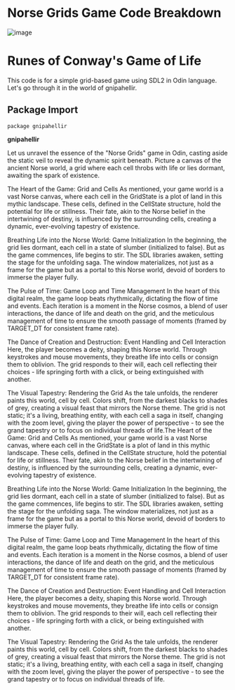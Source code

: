 # Norse Grids Game Code Breakdown
![image](https://github.com/glennwiz/NorseGridsOfGnipahellir/assets/195927/7940b2de-0b9d-4707-a1d6-dfa36008548b)

# Runes of Conway's Game of Life #

This code is for a simple grid-based game using SDL2 in Odin language. Let's go through it in the world of gnipahellir.

## Package Import

```odin
package gnipahellir
```

**gnipahellir** 

Let us unravel the essence of the "Norse Grids" game in Odin, casting aside the static veil to reveal the dynamic spirit beneath. Picture a canvas of the ancient Norse world, a grid where each cell throbs with life or lies dormant, awaiting the spark of existence.

The Heart of the Game: Grid and Cells
As mentioned, your game world is a vast Norse canvas, where each cell in the GridState is a plot of land in this mythic landscape. These cells, defined in the CellState structure, hold the potential for life or stillness. Their fate, akin to the Norse belief in the intertwining of destiny, is influenced by the surrounding cells, creating a dynamic, ever-evolving tapestry of existence.

Breathing Life into the Norse World: Game Initialization
In the beginning, the grid lies dormant, each cell in a state of slumber (initialized to false). But as the game commences, life begins to stir. The SDL libraries awaken, setting the stage for the unfolding saga. The window materializes, not just as a frame for the game but as a portal to this Norse world, devoid of borders to immerse the player fully.

The Pulse of Time: Game Loop and Time Management
In the heart of this digital realm, the game loop beats rhythmically, dictating the flow of time and events. Each iteration is a moment in the Norse cosmos, a blend of user interactions, the dance of life and death on the grid, and the meticulous management of time to ensure the smooth passage of moments (framed by TARGET_DT for consistent frame rate).

The Dance of Creation and Destruction: Event Handling and Cell Interaction
Here, the player becomes a deity, shaping this Norse world. Through keystrokes and mouse movements, they breathe life into cells or consign them to oblivion. The grid responds to their will, each cell reflecting their choices - life springing forth with a click, or being extinguished with another.

The Visual Tapestry: Rendering the Grid
As the tale unfolds, the renderer paints this world, cell by cell. Colors shift, from the darkest blacks to shades of grey, creating a visual feast that mirrors the Norse theme. The grid is not static; it's a living, breathing entity, with each cell a saga in itself, changing with the zoom level, giving the player the power of perspective - to see the grand tapestry or to focus on individual threads of life.The Heart of the Game: Grid and Cells
As mentioned, your game world is a vast Norse canvas, where each cell in the GridState is a plot of land in this mythic landscape. These cells, defined in the CellState structure, hold the potential for life or stillness. Their fate, akin to the Norse belief in the intertwining of destiny, is influenced by the surrounding cells, creating a dynamic, ever-evolving tapestry of existence.

Breathing Life into the Norse World: Game Initialization
In the beginning, the grid lies dormant, each cell in a state of slumber (initialized to false). But as the game commences, life begins to stir. The SDL libraries awaken, setting the stage for the unfolding saga. The window materializes, not just as a frame for the game but as a portal to this Norse world, devoid of borders to immerse the player fully.

The Pulse of Time: Game Loop and Time Management
In the heart of this digital realm, the game loop beats rhythmically, dictating the flow of time and events. Each iteration is a moment in the Norse cosmos, a blend of user interactions, the dance of life and death on the grid, and the meticulous management of time to ensure the smooth passage of moments (framed by TARGET_DT for consistent frame rate).

The Dance of Creation and Destruction: Event Handling and Cell Interaction
Here, the player becomes a deity, shaping this Norse world. Through keystrokes and mouse movements, they breathe life into cells or consign them to oblivion. The grid responds to their will, each cell reflecting their choices - life springing forth with a click, or being extinguished with another.

The Visual Tapestry: Rendering the Grid
As the tale unfolds, the renderer paints this world, cell by cell. Colors shift, from the darkest blacks to shades of grey, creating a visual feast that mirrors the Norse theme. The grid is not static; it's a living, breathing entity, with each cell a saga in itself, changing with the zoom level, giving the player the power of perspective - to see the grand tapestry or to focus on individual threads of life.
